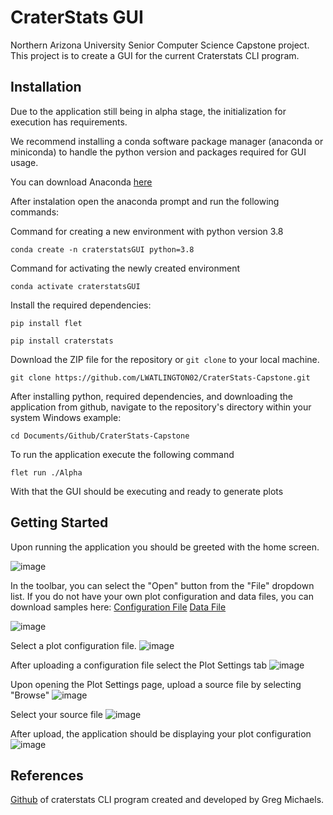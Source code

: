 # CraterStats GUI

Northern Arizona University Senior Computer Science Capstone project.  
This project is to create a GUI for the current Craterstats CLI program.

## Installation

Due to the application still being in alpha stage, the initialization for execution has requirements.

We recommend installing a conda software package manager (anaconda or miniconda) to handle the python version and packages required for GUI usage.

You can download Anaconda [here](https://www.anaconda.com/download/success)

After instalation open the anaconda prompt and run the following commands:

Command for creating a new environment with python version 3.8
```
conda create -n craterstatsGUI python=3.8
```

Command for activating the newly created environment
```
conda activate craterstatsGUI
```

Install the required dependencies:

```
pip install flet
```
```
pip install craterstats
```

Download the ZIP file for the repository or `git clone` to your local machine.
```
git clone https://github.com/LWATLINGTON02/CraterStats-Capstone.git
```

After installing python, required dependencies, and downloading the application from github, navigate to the repository's directory within your system
Windows example:
```
cd Documents/Github/CraterStats-Capstone
```

To run the application execute the following command
```
flet run ./Alpha
```
With that the GUI should be executing and ready to generate plots

## Getting Started
Upon running the application you should be greeted with the home screen.

![image](https://github.com/user-attachments/assets/4ed48b5e-8ec8-4966-8f36-f16c8f153ff7)

In the toolbar, you can select the "Open" button from the "File" dropdown list. If you do not have your own plot configuration and data files, you can download samples here:
[Configuration File](https://github.com/LWATLINGTON02/CraterStats-Capstone/blob/main/Alpha/craterstats_config_files/checker.plt)
[Data File](https://github.com/LWATLINGTON02/CraterStats-Capstone/blob/main/Alpha/sample/sample.scc)

![image](https://github.com/user-attachments/assets/f7a10ca5-b683-4984-8cfd-8e31173a2881)

Select a plot configuration file.
![image](https://github.com/user-attachments/assets/a2d57c49-7c6f-4b94-a9ff-eb0dc209d537)

After uploading a configuration file select the Plot Settings tab
![image](https://github.com/user-attachments/assets/88d970e8-596e-408d-912f-ce9ae22fdc88)

Upon opening the Plot Settings page, upload a source file by selecting "Browse"
![image](https://github.com/user-attachments/assets/ce259393-73bf-4841-adb6-af27b59db951)

Select your source file
![image](https://github.com/user-attachments/assets/0fcbd837-fca0-4538-af53-72370c16d551)

After upload, the application should be displaying your plot configuration
![image](https://github.com/user-attachments/assets/6bd5898d-5fa6-4212-8baf-b4302821c56c)






## References

[Github](https://github.com/ggmichael/craterstats) of craterstats CLI program created and developed by Greg Michaels.
